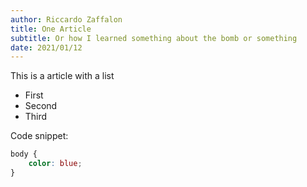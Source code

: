 ```yaml
---
author: Riccardo Zaffalon
title: One Article
subtitle: Or how I learned something about the bomb or something
date: 2021/01/12
---
```


This is a article with a list
+ First
+ Second
+ Third

Code snippet:

```css
body {
    color: blue;
}
```